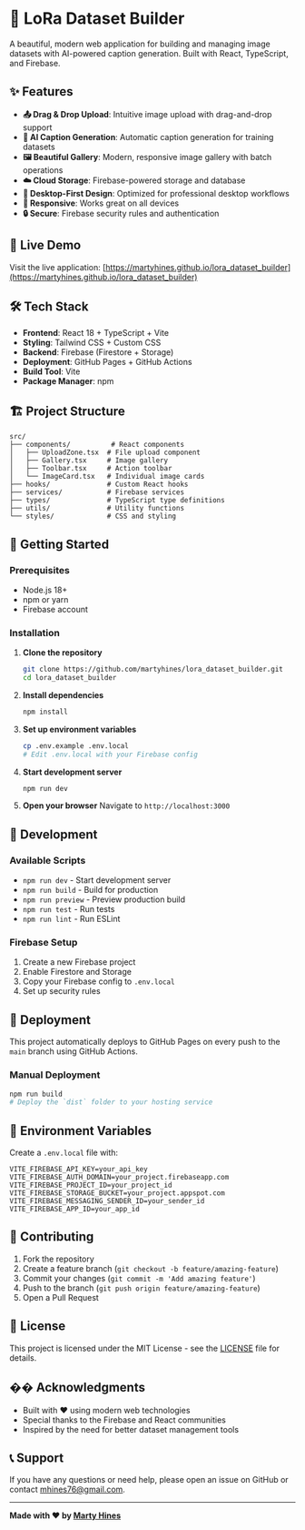 # 🎨 LoRa Dataset Builder

A beautiful, modern web application for building and managing image datasets with AI-powered caption generation. Built with React, TypeScript, and Firebase.

## ✨ Features

- **📤 Drag & Drop Upload**: Intuitive image upload with drag-and-drop support
- **🤖 AI Caption Generation**: Automatic caption generation for training datasets
- **🖼️ Beautiful Gallery**: Modern, responsive image gallery with batch operations
- **☁️ Cloud Storage**: Firebase-powered storage and database
- **🎯 Desktop-First Design**: Optimized for professional desktop workflows
- **📱 Responsive**: Works great on all devices
- **🔒 Secure**: Firebase security rules and authentication

## 🚀 Live Demo

Visit the live application: [https://martyhines.github.io/lora_dataset_builder](https://martyhines.github.io/lora_dataset_builder)

## 🛠️ Tech Stack

- **Frontend**: React 18 + TypeScript + Vite
- **Styling**: Tailwind CSS + Custom CSS
- **Backend**: Firebase (Firestore + Storage)
- **Deployment**: GitHub Pages + GitHub Actions
- **Build Tool**: Vite
- **Package Manager**: npm

## 🏗️ Project Structure

```
src/
├── components/          # React components
│   ├── UploadZone.tsx  # File upload component
│   ├── Gallery.tsx     # Image gallery
│   ├── Toolbar.tsx     # Action toolbar
│   └── ImageCard.tsx   # Individual image cards
├── hooks/              # Custom React hooks
├── services/           # Firebase services
├── types/              # TypeScript type definitions
├── utils/              # Utility functions
└── styles/             # CSS and styling
```

## 🚀 Getting Started

### Prerequisites

- Node.js 18+ 
- npm or yarn
- Firebase account

### Installation

1. **Clone the repository**
   ```bash
   git clone https://github.com/martyhines/lora_dataset_builder.git
   cd lora_dataset_builder
   ```

2. **Install dependencies**
   ```bash
   npm install
   ```

3. **Set up environment variables**
   ```bash
   cp .env.example .env.local
   # Edit .env.local with your Firebase config
   ```

4. **Start development server**
   ```bash
   npm run dev
   ```

5. **Open your browser**
   Navigate to `http://localhost:3000`

## 🔧 Development

### Available Scripts

- `npm run dev` - Start development server
- `npm run build` - Build for production
- `npm run preview` - Preview production build
- `npm run test` - Run tests
- `npm run lint` - Run ESLint

### Firebase Setup

1. Create a new Firebase project
2. Enable Firestore and Storage
3. Copy your Firebase config to `.env.local`
4. Set up security rules

## 🚀 Deployment

This project automatically deploys to GitHub Pages on every push to the `main` branch using GitHub Actions.

### Manual Deployment

```bash
npm run build
# Deploy the `dist` folder to your hosting service
```

## 📝 Environment Variables

Create a `.env.local` file with:

```env
VITE_FIREBASE_API_KEY=your_api_key
VITE_FIREBASE_AUTH_DOMAIN=your_project.firebaseapp.com
VITE_FIREBASE_PROJECT_ID=your_project_id
VITE_FIREBASE_STORAGE_BUCKET=your_project.appspot.com
VITE_FIREBASE_MESSAGING_SENDER_ID=your_sender_id
VITE_FIREBASE_APP_ID=your_app_id
```

## 🤝 Contributing

1. Fork the repository
2. Create a feature branch (`git checkout -b feature/amazing-feature`)
3. Commit your changes (`git commit -m 'Add amazing feature'`)
4. Push to the branch (`git push origin feature/amazing-feature`)
5. Open a Pull Request

## 📄 License

This project is licensed under the MIT License - see the [LICENSE](LICENSE) file for details.

## �� Acknowledgments

- Built with ❤️ using modern web technologies
- Special thanks to the Firebase and React communities
- Inspired by the need for better dataset management tools

## 📞 Support

If you have any questions or need help, please open an issue on GitHub or contact [mhines76@gmail.com](mailto:mhines76@gmail.com).

---

**Made with ❤️ by [Marty Hines](https://github.com/martyhines)**